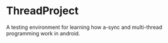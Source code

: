 # ThreadProject
A testing environment for learning how a-sync and multi-thread programming work in android.
